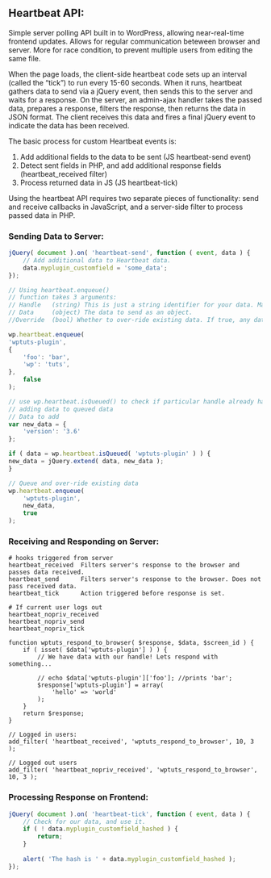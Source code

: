 ## Heartbeat API:
Simple server polling API built in to WordPress, allowing near-real-time frontend updates. Allows for regular communication beteween browser and server.
More for race condition, to prevent multiple users from editing the same file.

When the page loads, the client-side heartbeat code sets up an interval (called the “tick”) to run every 15-60 seconds. 
When it runs, heartbeat gathers data to send via a jQuery event, then sends this to the server and waits for a response. 
On the server, an admin-ajax handler takes the passed data, prepares a response, filters the response, then returns the data in JSON format. 
The client receives this data and fires a final jQuery event to indicate the data has been received.

The basic process for custom Heartbeat events is:
1) Add additional fields to the data to be sent (JS heartbeat-send event)
2) Detect sent fields in PHP, and add additional response fields (heartbeat_received filter)
3) Process returned data in JS (JS heartbeat-tick)

Using the heartbeat API requires two separate pieces of functionality: send and receive callbacks in JavaScript, and a server-side filter to process passed data in PHP.

### Sending Data to Server:
```javascript
jQuery( document ).on( 'heartbeat-send', function ( event, data ) {
    // Add additional data to Heartbeat data.
    data.myplugin_customfield = 'some_data';
});

// Using heartbeat.enqueue()
// function takes 3 arguments:
// Handle   (string) This is just a string identifier for your data. Make sure it's unique.
// Data     (object) The data to send as an object.
//Override  (bool) Whether to over-ride existing data. If true, any data previously added with the provided handle is replaced.

wp.heartbeat.enqueue(
'wptuts-plugin',
{
	'foo': 'bar',
	'wp': 'tuts',
},
	false
);

// use wp.heartbeat.isQueued() to check if particular handle already has data waiting in queue
// adding data to queued data
// Data to add
var new_data = {
	'version': '3.6'
};

if ( data = wp.heartbeat.isQueued( 'wptuts-plugin' ) ) {
new_data = jQuery.extend( data, new_data );
}

// Queue and over-ride existing data
wp.heartbeat.enqueue(
	'wptuts-plugin',
	new_data,
	true
);
```

### Receiving and Responding on Server:
```
# hooks triggered from server
heartbeat_received	Filters server's response to the browser and passes data received.
heartbeat_send		Filters server's response to the browser. Does not pass received data.
heartbeat_tick		Action triggered before response is set.

# If current user logs out
heartbeat_nopriv_received
heartbeat_nopriv_send
heartbeat_nopriv_tick

function wptuts_respond_to_browser( $response, $data, $screen_id ) {
	if ( isset( $data['wptuts-plugin'] ) ) {
		// We have data with our handle! Lets respond with something...

		// echo $data['wptuts-plugin']['foo']; //prints 'bar';
		$response['wptuts-plugin'] = array(
			'hello' => 'world'
		);
	}
	return $response;
}

// Logged in users:
add_filter( 'heartbeat_received', 'wptuts_respond_to_browser', 10, 3 );

// Logged out users
add_filter( 'heartbeat_nopriv_received', 'wptuts_respond_to_browser', 10, 3 );
```

### Processing Response on Frontend:
```javascript
jQuery( document ).on( 'heartbeat-tick', function ( event, data ) {
    // Check for our data, and use it.
    if ( ! data.myplugin_customfield_hashed ) {
        return;
    }
 
    alert( 'The hash is ' + data.myplugin_customfield_hashed );
});
```
